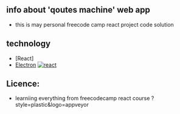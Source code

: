 ## info about 'qoutes machine' web app 
- this is may personal freecode camp react project code solution
## technology
- [React]
- [Electron](https://electron.atom.io)
[![react](https://img.shields.io/node/v/@:scope/:packageName/:tag)](https://profilaktika1985.github.io/uzd_1)
## Licence:
-  learniing everything from freecodecamp react course
?style=plastic&logo=appveyor
